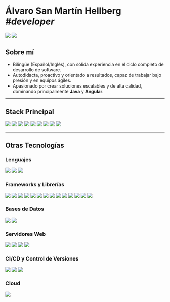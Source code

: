 <h1 align="left">
  Álvaro San Martín Hellberg <span style="font-style: italic;">#developer</span>
</h1>

<p align="start">
  <a href="https://linkedin.com/in/sanmartinalvaro">
    <img src="https://img.shields.io/badge/LinkedIn-555555?style=flat-square&logo=linkedin" /></a>
  <a href="mailto:alvaro.sanmartinh@gmail.com">
    <img src="https://img.shields.io/badge/Email-555555?style=flat-square&logo=gmail&logoColor=white" />
  </a>
</p>

## Sobre mí
- Bilingüe (Español/Inglés), con sólida experiencia en el ciclo completo de desarrollo de software.
- Autodidacta, proactivo y orientado a resultados, capaz de trabajar bajo presión y en equipos ágiles.
- Apasionado por crear soluciones escalables y de alta calidad, dominando principalmente **Java** y **Angular**.

---
## Stack Principal
<p align="start">
  <!-- Ejemplo de tecnologías más relevantes (destacadas con un color distinto) -->
  <img src="https://img.shields.io/badge/Java-4285F4?style=flat-square&logo=java&logoColor=white" />
  <img src="https://img.shields.io/badge/Spring_Boot-4285F4?style=flat-square&logo=springboot&logoColor=white" />
  <img src="https://img.shields.io/badge/Angular-4285F4?style=flat-square&logo=angular&logoColor=white" />
  <img src="https://img.shields.io/badge/NodeJS-4285F4?style=flat-square&logo=node.js&logoColor=white" />
  <img src="https://img.shields.io/badge/Docker-4285F4?style=flat-square&logo=docker&logoColor=white" />
  <img src="https://img.shields.io/badge/AWS-4285F4?style=flat-square&logo=amazon-aws&logoColor=white" />
  <img src="https://img.shields.io/badge/Jenkins-4285F4?style=flat-square&logo=jenkins&logoColor=white" />
  <img src="https://img.shields.io/badge/MySQL-4285F4?style=flat-square&logo=mysql&logoColor=white" />
  <img src="https://img.shields.io/badge/PostgreSQL-4285F4?style=flat-square&logo=postgresql&logoColor=white" />
</p>

---
## Otras Tecnologías
<!-- Se mantiene el color gris #555555 para el resto -->
### Lenguajes
<p align="start">
  <img src="https://img.shields.io/badge/ActionScript_3-555555?style=flat-square&logo=adobeflash&logoColor=white" />
  <img src="https://img.shields.io/badge/PHP-555555?style=flat-square&logo=php&logoColor=white" />
  <img src="https://img.shields.io/badge/C%23-555555?style=flat-square&logo=csharp&logoColor=white" />
</p>

### Frameworks y Librerías
<p align="start">
  <img src="https://img.shields.io/badge/Java_EE-555555?style=flat-square&logo=java&logoColor=white" />
  <img src="https://img.shields.io/badge/Hibernate-555555?style=flat-square&logo=hibernate&logoColor=white" />
  <img src="https://img.shields.io/badge/JPA-555555?style=flat-square" />
  <img src="https://img.shields.io/badge/JSF-555555?style=flat-square" />
  <img src="https://img.shields.io/badge/PrimeFaces-555555?style=flat-square" />
  <img src="https://img.shields.io/badge/JSP-555555?style=flat-square" />
  <img src="https://img.shields.io/badge/JSTL-555555?style=flat-square" />
  <img src="https://img.shields.io/badge/EJB-555555?style=flat-square" />
  <img src="https://img.shields.io/badge/Jasper_Reports-555555?style=flat-square" />
  <img src="https://img.shields.io/badge/JAX--WS-555555?style=flat-square" />
  <img src="https://img.shields.io/badge/Maven-555555?style=flat-square&logo=apachemaven&logoColor=white" />
  <img src="https://img.shields.io/badge/ElectronJS-555555?style=flat-square&logo=electron&logoColor=white" />
  <img src="https://img.shields.io/badge/jQuery-555555?style=flat-square&logo=jquery&logoColor=white" />
  <img src="https://img.shields.io/badge/Flex-555555?style=flat-square" />
</p>

### Bases de Datos
<p align="start">
  <img src="https://img.shields.io/badge/Oracle_11g-555555?style=flat-square&logo=oracle&logoColor=white" />
  <img src="https://img.shields.io/badge/ElasticSearch-555555?style=flat-square&logo=elastic&logoColor=white" />
</p>

### Servidores Web
<p align="start">
  <img src="https://img.shields.io/badge/Glassfish-555555?style=flat-square" />
  <img src="https://img.shields.io/badge/Tomcat-555555?style=flat-square" />
  <img src="https://img.shields.io/badge/JBoss%2FWildFly-555555?style=flat-square" />
  <img src="https://img.shields.io/badge/Weblogic-555555?style=flat-square" />
</p>

### CI/CD y Control de Versiones
<p align="start">
  <img src="https://img.shields.io/badge/Git-555555?style=flat-square&logo=git&logoColor=white" />
  <img src="https://img.shields.io/badge/Bitbucket-555555?style=flat-square&logo=bitbucket&logoColor=white" />
  <img src="https://img.shields.io/badge/Bamboo-555555?style=flat-square&logo=atlassian&logoColor=white" />
</p>

### Cloud
<p align="start">
  <img src="https://img.shields.io/badge/DigitalOcean-555555?style=flat-square&logo=digitalocean&logoColor=white" />
</p>
